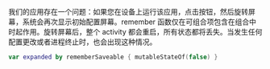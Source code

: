 我们的应用存在一个问题：如果您在设备上运行该应用，点击按钮，然后旋转屏幕，系统会再次显示初始配置屏幕。remember 函数仅在可组合项包含在组合中时起作用。旋转屏幕后，整个 activity 都会重启，所有状态都将丢失。当发生任何配置更改或者进程终止时，也会出现这种情况。
```kotlin
var expanded by rememberSaveable { mutableStateOf(false) }
```
